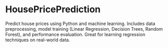 # HousePricePrediction
Predict house prices using Python and machine learning. Includes data preprocessing, model training (Linear Regression, Decision Trees, Random Forest), and performance evaluation. Great for learning regression techniques on real-world data.
